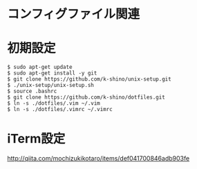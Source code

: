 コンフィグファイル関連
===

# 初期設定

```
$ sudo apt-get update
$ sudo apt-get install -y git
$ git clone https://github.com/k-shino/unix-setup.git
$ ./unix-setup/unix-setup.sh
$ source .bashrc
$ git clone https://github.com/k-shino/dotfiles.git
$ ln -s ./dotfiles/.vim ~/.vim
$ ln -s ./dotfiles/.vimrc ~/.vimrc
```

# iTerm設定

http://qiita.com/mochizukikotaro/items/def041700846adb903fe
